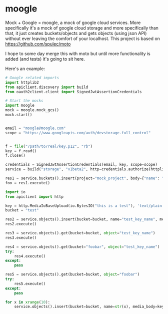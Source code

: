 moogle
======

Mock + Google = moogle,  a mock of google cloud services.  More specifically it's a mock of google cloud storage and more specifically than that, it just creates buckets/objects and gets objects (using json API) without ever leaving the comfort of your localhost.  This project is based on https://github.com/spulec/moto

I hope to some day merge this with moto but until more functionality is added (and tests) it's going to sit here.

Here's an example:

```python
# Google related imports
import httplib2
from apiclient.discovery import build
from oauth2client.client import SignedJwtAssertionCredentials

# Start the mocks
import moogle
mock = moogle.mock_gcs()
mock.start()


email = "moogle@moogle.com"
scope = "https://www.googleapis.com/auth/devstorage.full_control"


f = file("/path/to/real/key.p12", "rb")
key = f.read()
f.close()

credentials = SignedJwtAssertionCredentials(email, key, scope=scope)
service = build("storage", "v1beta2", http=credentials.authorize(httplib2.Http()))

res1 = service.buckets().insert(project="mock_project", body={"name": "test"})
foo = res1.execute()

import io
from apiclient import http

key = http.MediaIoBaseUpload(io.BytesIO("this is a test"), 'text/plain')
bucket = "test"

res2 = service.objects().insert(bucket=bucket, name="test_key_name", media_body=key)
res2.execute()

res3 = service.objects().get(bucket=bucket, object="test_key_name")
res3.execute()

res4 = service.objects().get(bucket="foobar", object="test_key_name")
try:
    res4.execute()
except:
    pass

res5 = service.objects().get(bucket=bucket, object="foobar")
try:
    res5.execute()
except:
    pass

for x in xrange(10):
    service.objects().insert(bucket=bucket, name=str(x), media_body=key).execute()
```